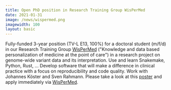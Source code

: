 ```yaml
---
title: Open PhD position in Research Training Group WisPerMed
date: 2021-01-31
image: /news/wispermed.png
imagewidth: 100
layout: basic
---
```


Fully-funded 3-year position (TV-L E13, 100%) for a doctoral student (m/f/d) in our Research Training Group [WisPerMed](https://wispermed.org/research-training-group-wispermed-eng/) ("Knowledge and data based personalization of medicine at the point of care") in a research project on genome-wide variant data and its interpretation.
Use and learn Snakemake, Python, Rust, ...
Develop software that will make a difference in clinical practice with a focus on reproducibility and code quality.
Work with Johannes Köster and Sven Rahmann.
Please take a look at this [poster](https://wispermed.org/?mdocs-file=175) and apply immediately via [WisPerMed](https://wispermed.org/research-training-group-wispermed-eng/).
